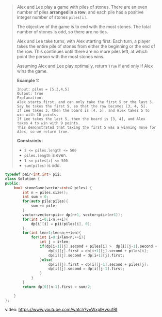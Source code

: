 > Alex and Lee play a game with piles of stones. There are an even number of piles **arranged in a row**, and each pile has a positive integer number of stones `piles[i]`.
>
> The objective of the game is to end with the most stones. The total number of stones is odd, so there are no ties.
>
> Alex and Lee take turns, with Alex starting first. Each turn, a player takes the entire pile of stones from either the beginning or the end of the row. This continues until there are no more piles left, at which point the person with the most stones wins.
>
> Assuming Alex and Lee play optimally, return `True` if and only if Alex wins the game.
>
>  
>
> **Example 1:**
>
> ```
> Input: piles = [5,3,4,5]
> Output: true
> Explanation: 
> Alex starts first, and can only take the first 5 or the last 5.
> Say he takes the first 5, so that the row becomes [3, 4, 5].
> If Lee takes 3, then the board is [4, 5], and Alex takes 5 to win with 10 points.
> If Lee takes the last 5, then the board is [3, 4], and Alex takes 4 to win with 9 points.
> This demonstrated that taking the first 5 was a winning move for Alex, so we return true.
> ```
>
>  
>
> **Constraints:**
>
> - `2 <= piles.length <= 500`
> - `piles.length` is even.
> - `1 <= piles[i] <= 500`
> - `sum(piles)` is odd.

```cpp
typedef pair<int,int> pii;
class Solution {
public:
    bool stoneGame(vector<int>& piles) {
        int n = piles.size();
        int sum = 0;
        for(auto pile:piles){
            sum += pile;
        }
        vector<vector<pii>> dp(n+1, vector<pii>(n+1));
        for(int i=0;i<n;++i){
            dp[i][i] = pii(piles[i], 0);
        }
        for(int len=1;len<n;++len){
            for(int i=0;i+len<n;++i){
                int j = i+len;
                if(dp[i+1][j].second + piles[i] >  dp[i][j-1].second + piles[j]){
                    dp[i][j].first = dp[i+1][j].second + piles[i];
                    dp[i][j].second = dp[i+1][j].first;
                }else{
                    dp[i][j].first = dp[i][j-1].second + piles[j];
                    dp[i][j].second = dp[i][j-1].first;
                }
            }
        }
        return dp[0][n-1].first > sum/2;
        
    }
};
```

video: https://www.youtube.com/watch?v=WxpIHvsu1RI